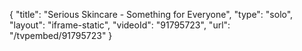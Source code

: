 {
    "title": "Serious Skincare - Something for Everyone",
    "type": "solo",
    "layout": "iframe-static",
    "videoId": "91795723",
    "url": "\/tvpembed\/91795723"
}